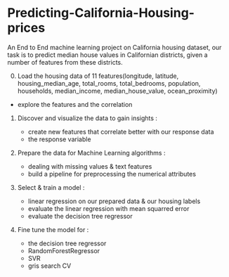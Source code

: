 # Predicting-California-Housing-prices
An End to End machine learning project on California housing dataset, our task is to predict median house values in Californian districts,  given a number of features from these districts.

0) Load the housing data of 11 features(longitude, latitude, housing_median_age, total_rooms, total_bedrooms, population, households, median_income, median_house_value,    ocean_proximity)
  - explore the features and the correlation

1) Discover and visualize the data to gain insights :
	- create new features that correlate better with our response data
	- the response variable


2) Prepare the data for Machine Learning algorithms : 
	 - dealing with missing values & text features
	 - build a pipeline for preprocessing the numerical attributes


3) Select & train a model :
	- linear regression on our prepared data & our housing labels
	- evaluate the linear regression with mean squarred error
	- evaluate the decision tree regressor


4) Fine tune the model for :
	- the decision tree regressor 
	- RandomForestRegressor
	- SVR
	- gris search CV

